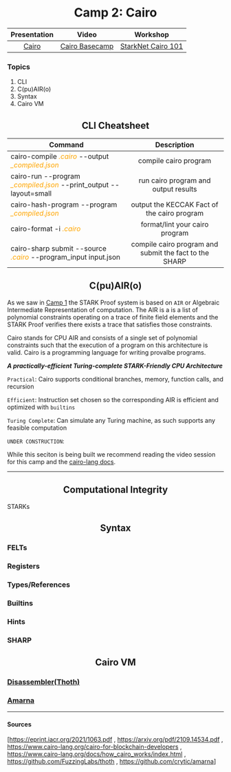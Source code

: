 <div align="center">
    <h1>Camp 2: Cairo</h1>

|Presentation|Video|Workshop
|:----:|:----:|:----:|
|[Cairo](https://drive.google.com/file/d/1rYQ6VZGcqEkm2ZJ2vtGetEiyQ4VwoUE4/view?usp=sharing)|[Cairo Basecamp](https://drive.google.com/file/d/1w9ysR38Dz4Z9gvHC46xSHbr06B36nUWp/view?usp=sharing)|[StarkNet Cairo 101](https://github.com/starknet-edu/starknet-cairo-101)|

</div>

### Topics

<ol>
    <li>CLI</li>
    <li>C(pu)AIR(o)</li>
    <li>Syntax</li>
    <li>Cairo VM</li>
</ol>

<div align="center">
    <h2 id="cairo_cli">CLI Cheatsheet</h2>

| Command        | Description           |
| ------------- |:-------------:|
| cairo-compile <span style="color:orange;">*.cairo*</span> --output <span style="color:orange;">*_compiled.json*</span> | compile cairo program |
| cairo-run --program <span style="color:orange;">*_compiled.json*</span> --print_output --layout=small | run cairo program and output results |
| cairo-hash-program --program <span style="color:orange;">*_compiled.json*</span> | output the KECCAK Fact of the cairo program |
| cairo-format -i <span style="color:orange;">*.cairo*</span> | format/lint your cairo program |
| cairo-sharp submit --source <span style="color:orange;">*.cairo*</span> --program_input input.json | compile cairo program and submit the fact to the SHARP |

</div>

<h2 align="center" id="cairolang">C(pu)AIR(o)</h2>

As we saw in [Camp 1](../camp_1) the STARK Proof system is based on `AIR` or Algebraic Intermediate Representation of computation. The AIR is a is a list of polynomial constraints operating on a trace of finite field elements and the STARK Proof verifies there exists a trace that satisfies those constraints.

Cairo stands for CPU AIR and consists of a single set of polynomial constraints such that the execution of a program on this architecture is valid. Cairo is a programming language for writing provalbe programs.

***A practically-efficient Turing-complete STARK-Friendly CPU Architecture***

`Practical`: Cairo supports conditional branches, memory, function calls, and recursion

`Efficient`: Instruction set chosen so the corresponding AIR is efficient and optimized with `builtins`

`Turing Complete`: Can simulate any Turing machine, as such supports any feasible computation

`UNDER CONSTRUCTION`:

While this seciton is being built we recommend reading the video session for this camp and the [cairo-lang docs](https://www.cairo-lang.org/docs/how_cairo_works/index.html).

<hr>

<h2 align="center" id="computational_integrity">Computational Integrity</h2>
STARKs

<h2 align="center" id="syntax">Syntax</h2>

<h3>FELTs</h3>
<h3>Registers</h3>
<h3>Types/References</h3>
<h3>Builtins</h3>
<h3>Hints</h3>
<h3>SHARP</h3>

<h2 align="center" id="cairo_vm">Cairo VM</h2>
<h3><a href="https://github.com/FuzzingLabs/thoth">Disassembler(Thoth)</a></h3>
<h3><a href="https://github.com/crytic/amarna">Amarna</a></h3>

<hr>

#### Sources

[<https://eprint.iacr.org/2021/1063.pdf>
, <https://arxiv.org/pdf/2109.14534.pdf>
, <https://www.cairo-lang.org/cairo-for-blockchain-developers>
, <https://www.cairo-lang.org/docs/how_cairo_works/index.html>
, <https://github.com/FuzzingLabs/thoth>
, <https://github.com/crytic/amarna>]
